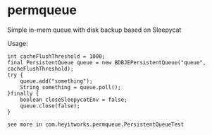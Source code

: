 permqueue
=========

Simple in-mem queue with disk backup based on Sleepycat

Usage:

```
int cacheFlushThreshold = 1000;
final PersistentQueue queue = new BDBJEPersistentQueue("queue", cacheFlushThreshold);
try {
	queue.add("something");
	String something = queue.poll();
}finally {
	boolean closeSleepycatEnv = false;
	queue.close(false);
}

see more in com.heyitworks.permqueue.PersistentQueueTest
